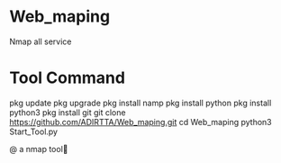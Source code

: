 # Web_maping
Nmap all service
# Tool Command
pkg update 
pkg upgrade
pkg install namp
pkg install python
pkg install python3
pkg install git
git clone https://github.com/ADIRTTA/Web_maping.git
cd Web_maping
python3 Start_Tool.py

@ a nmap tool🖤
